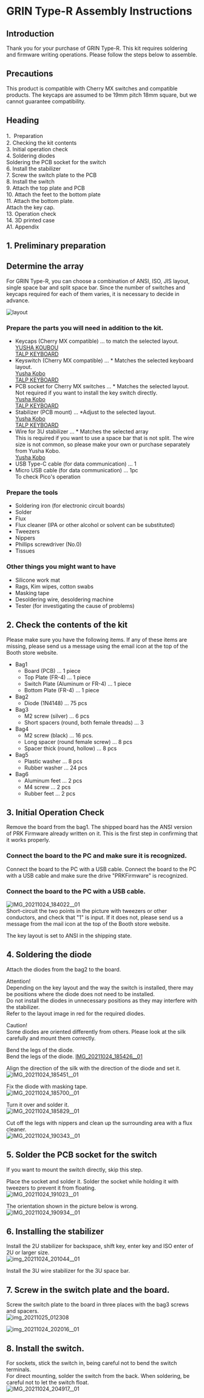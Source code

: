 # GRIN Type-R Assembly Instructions

## Introduction

Thank you for your purchase of GRIN Type-R. This kit requires soldering and firmware writing operations. Please follow the steps below to assemble.

## Precautions

This product is compatible with Cherry MX switches and compatible products. The keycaps are assumed to be 19mm pitch 18mm square, but we cannot guarantee compatibility.  

## Heading

1．Preparation  
2. Checking the kit contents  
3. Initial operation check  
4. Soldering diodes  
Soldering the PCB socket for the switch  
6. Install the stabilizer  
7. Screw the switch plate to the PCB  
8. Install the switch  
9. Attach the top plate and PCB  
10. Attach the feet to the bottom plate  
11. Attach the bottom plate.  
Attach the key cap.  
13. Operation check  
14. 3D printed case  
A1. Appendix  

## 1. Preliminary preparation

## Determine the array
For GRIN Type-R, you can choose a combination of ANSI, ISO, JIS layout, single space bar and split space bar. Since the number of switches and keycaps required for each of them varies, it is necessary to decide in advance.

![layout](https://user-images.githubusercontent.com/3132296/146913502-217302a7-877f-430a-b0cc-7842f74d1557.png)

### Prepare the parts you will need in addition to the kit.
- Keycaps (Cherry MX compatible) ... to match the selected layout.  
[YUSHA KOUBOU](https://shop.yushakobo.jp/collections/keycaps)  
[TALP KEYBOARD](https://talpkeyboard.net/?category_id=59be183f428f2d49120007b1)  
- Keyswitch (Cherry MX compatible) ... * Matches the selected keyboard layout.  
[Yusha Kobo](https://shop.yushakobo.jp/collections/all-switches)  
[TALP KEYBOARD](https://talpkeyboard.net/?category_id=59cf8860ed05e668db003f5d)  
- PCB socket for Cherry MX switches ... * Matches the selected layout.  
Not required if you want to install the key switch directly.  
[Yusha Kobo](https://shop.yushakobo.jp/products/a01ps)  
[TALP KEYBOARD](https://talpkeyboard.net/items/5e02c5405b120c792616bcf9)  
- Stabilizer (PCB mount) ... *Adjust to the selected layout.  
[Yusha Kobo](https://shop.yushakobo.jp/products/a0500st?variant=37665699430561)  
[TALP KEYBOARD](https://talpkeyboard.net/?category_id=5f884b9b3313d216eb50558a)  
- Wire for 3U stabilizer ... * Matches the selected array  
This is required if you want to use a space bar that is not split. The wire size is not common, so please make your own or purchase separately from Yusha Kobo.  
[Yusha Kobo](https://shop.yushakobo.jp/products/a0500st?variant=40429698678945)
- USB Type-C cable (for data communication) ... 1  
- Micro USB cable (for data communication) ... 1pc  
To check Pico's operation

### Prepare the tools
- Soldering iron (for electronic circuit boards)
- Solder
- Flux
- Flux cleaner (IPA or other alcohol or solvent can be substituted)
- Tweezers
- Nippers
- Phillips screwdriver (No.0)
- Tissues

### Other things you might want to have
- Silicone work mat
- Rags, Kim wipes, cotton swabs
- Masking tape
- Desoldering wire, desoldering machine
- Tester (for investigating the cause of problems)

## 2. Check the contents of the kit
Please make sure you have the following items.
If any of these items are missing, please send us a message using the email icon at the top of the Booth store website.
- Bag1  
    - Board (PCB) ... 1 piece  
    - Top Plate (FR-4) ... 1 piece  
    - Switch Plate (Aluminum or FR-4) ... 1 piece  
    - Bottom Plate (FR-4) ... 1 piece  
- Bag2  
    - Diode (1N4148) ... 75 pcs
- Bag3  
    - M2 screw (silver) ... 6 pcs
    - Short spacers (round, both female threads) ... 3  
- Bag4  
    - M2 screw (black) ... 16 pcs.  
    - Long spacer (round female screw) ... 8 pcs  
    - Spacer thick (round, hollow) ... 8 pcs  
- Bag5  
    - Plastic washer ... 8 pcs  
    - Rubber washer ... 24 pcs  
- Bag6  
    - Aluminum feet ... 2 pcs
    - M4 screw ... 2 pcs
    - Rubber feet ... 2 pcs

## 3. Initial Operation Check

Remove the board from the bag1.
The shipped board has the ANSI version of PRK Firmware already written on it. This is the first step in confirming that it works properly.  

### Connect the board to the PC and make sure it is recognized.

Connect the board to the PC with a USB cable. Connect the board to the PC with a USB cable and make sure the drive "PRKFirmware" is recognized.  

### Connect the board to the PC with a USB cable.

![IMG_20211024_184022__01](https://user-images.githubusercontent.com/3132296/138600349-d7a1206c-a3c7-4663-90a5-6ad1bfbf6f9c.jpg)  
Short-circuit the two points in the picture with tweezers or other conductors, and check that "1" is input. If it does not, please send us a message from the mail icon at the top of the Booth store website.

The key layout is set to ANSI in the shipping state.  

## 4. Soldering the diode

Attach the diodes from the bag2 to the board.  

Attention!  
Depending on the key layout and the way the switch is installed, there may be positions where the diode does not need to be installed.  
Do not install the diodes in unnecessary positions as they may interfere with the stabilizer.  
Refer to the layout image in red for the required diodes.

Caution!  
Some diodes are oriented differently from others. Please look at the silk carefully and mount them correctly.  

Bend the legs of the diode.  
Bend the legs of the diode. [IMG_20211024_185426__01](https://user-images.githubusercontent.com/3132296/138599397-515d71bd-303b-48e0-98fb-fd6c56f75fc6.jpg)

Align the direction of the silk with the direction of the diode and set it.  
![IMG_20211024_185451__01](https://user-images.githubusercontent.com/3132296/138599443-0b524bb9-5166-402d-975e-d0db50a08e34.jpg)

Fix the diode with masking tape.  
![IMG_20211024_185700__01](https://user-images.githubusercontent.com/3132296/138599491-e0bae086-d260-48b1-b428-10e3a5f24a5f.jpg)

Turn it over and solder it.  
![IMG_20211024_185829__01](https://user-images.githubusercontent.com/3132296/138599533-31aaaf06-3e98-4a53-ac3d-a49286c5c794.jpg)

Cut off the legs with nippers and clean up the surrounding area with a flux cleaner.  
![IMG_20211024_190343__01](https://user-images.githubusercontent.com/3132296/138599571-aa82a8cc-f0f4-4994-95de-8e2329e0151e.jpg)

## 5. Solder the PCB socket for the switch

If you want to mount the switch directly, skip this step.

Place the socket and solder it. Solder the socket while holding it with tweezers to prevent it from floating.  
![IMG_20211024_191023__01](https://user-images.githubusercontent.com/3132296/138601716-b302675a-c47f-4df0-85e3-4094c506b9ff.jpg)

The orientation shown in the picture below is wrong.  
![IMG_20211024_190934__01](https://user-images.githubusercontent.com/3132296/138602574-db98be8a-e68b-4710-9918-185e2c19d15a.jpg)

## 6. Installing the stabilizer

Install the 2U stabilizer for backspace, shift key, enter key and ISO enter of 2U or larger size.  
![img_20211024_201044__01](https://user-images.githubusercontent.com/3132296/138602682-9a904d91-1ccc-49bf-b053-58f890d8d942.jpg)

Install the 3U wire stabilizer for the 3U space bar.  

## 7. Screw in the switch plate and the board.

Screw the switch plate to the board in three places with the bag3 screws and spacers.  
![img_20211025_012308](https://user-images.githubusercontent.com/3132296/138603250-d2de6202-2906-4cfb-a936-b46ea861370a.jpg)

![img_20211024_202016__01](https://user-images.githubusercontent.com/3132296/138603264-aa535f03-cefc-45b1-8bed-a865e45260f8.jpg)

## 8. Install the switch.

For sockets, stick the switch in, being careful not to bend the switch terminals.  
For direct mounting, solder the switch from the back. When soldering, be careful not to let the switch float.  
![IMG_20211024_204917__01](https://user-images.githubusercontent.com/3132)

